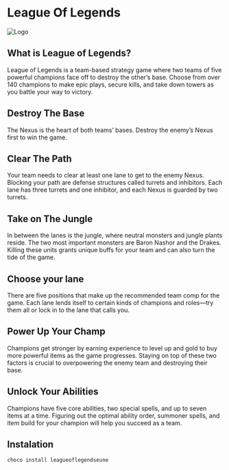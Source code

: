 ﻿# League Of Legends

![Logo](../assets/LeagueOfLegendsBanner.png)

## What is League of Legends?

League of Legends is a team-based strategy game where two teams of five powerful champions face off to destroy the other’s base. Choose from over 140 champions to make epic plays, secure kills, and take down towers as you battle your way to victory.

## Destroy The Base

The Nexus is the heart of both teams’ bases. Destroy the enemy’s Nexus first to win the game.

## Clear The Path

Your team needs to clear at least one lane to get to the enemy Nexus. Blocking your path are defense structures called turrets and inhibitors. Each lane has three turrets and one inhibitor, and each Nexus is guarded by two turrets.

## Take on The Jungle

In between the lanes is the jungle, where neutral monsters and jungle plants reside. The two most important monsters are Baron Nashor and the Drakes. Killing these units grants unique buffs for your team and can also turn the tide of the game.

## Choose your lane

There are five positions that make up the recommended team comp for the game. Each lane lends itself to certain kinds of champions and roles—try them all or lock in to the lane that calls you.

## Power Up Your Champ

Champions get stronger by earning experience to level up and gold to buy more powerful items as the game progresses. Staying on top of these two factors is crucial to overpowering the enemy team and destroying their base.

## Unlock Your Abilities

Champions have five core abilities, two special spells, and up to seven items at a time. Figuring out the optimal ability order, summoner spells, and item build for your champion will help you succeed as a team.

## Instalation

```powershell
choco install leagueoflegendseune
```
